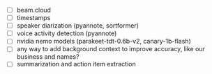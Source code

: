 - [ ] beam.cloud
- [ ] timestamps
- [ ] speaker diarization (pyannote, sortformer)
- [ ] voice activity detection (pyannote)
- [ ] nvidia nemo models (parakeet-tdt-0.6b-v2, canary-1b-flash)
- [ ] any way to add background context to improve accuracy, like our business and names?
- [ ] summarization and action item extraction